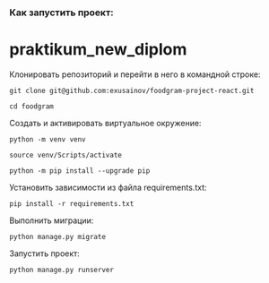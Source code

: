 ### Как запустить проект:

# praktikum_new_diplom

Клонировать репозиторий и перейти в него в командной строке:

```
git clone git@github.com:exusainov/foodgram-project-react.git
```

```
cd foodgram
```

Cоздать и активировать виртуальное окружение:

```
python -m venv venv
```

```
source venv/Scripts/activate
```

```
python -m pip install --upgrade pip
```

Установить зависимости из файла requirements.txt:

```
pip install -r requirements.txt
```

Выполнить миграции:

```
python manage.py migrate
```

Запустить проект:

```
python manage.py runserver
```

